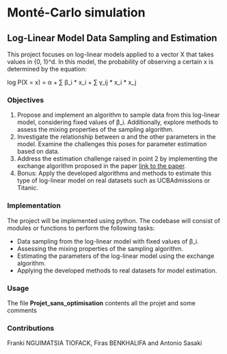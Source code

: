 # Monté-Carlo simulation

## Log-Linear Model Data Sampling and Estimation

This project focuses on log-linear models applied to a vector X that takes values in {0, 1}^d. In this model, the probability of observing a certain x is determined by the equation:

log P(X = x) = α + ∑ β_i * x_i + ∑ γ_ij * x_i * x_j

### Objectives

1. Propose and implement an algorithm to sample data from this log-linear model, considering fixed values of β_i. Additionally, explore methods to assess the mixing properties of the sampling algorithm.
2. Investigate the relationship between α and the other parameters in the model. Examine the challenges this poses for parameter estimation based on data.
3. Address the estimation challenge raised in point 2 by implementing the exchange algorithm proposed in the paper [link to the paper](https://arxiv.org/pdf/1206.6848.pdf).
4. Bonus: Apply the developed algorithms and methods to estimate this type of log-linear model on real datasets such as UCBAdmissions or Titanic.

### Implementation

The project will be implemented using python. The codebase will consist of modules or functions to perform the following tasks:

- Data sampling from the log-linear model with fixed values of β_i.
- Assessing the mixing properties of the sampling algorithm.
- Estimating the parameters of the log-linear model using the exchange algorithm.
- Applying the developed methods to real datasets for model estimation.

### Usage

The file **Projet_sans_optimisation** contents all the projet and some comments

### Contributions

Franki NGUIMATSIA TIOFACK, Firas BENKHALIFA and Antonio Sasaki
